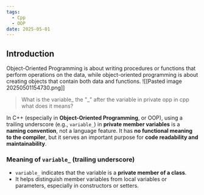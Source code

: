 ```yaml
---
tags:
  - Cpp
  - OOP
date: 2025-05-01
---
```

## Introduction 
Object-Oriented Programming is about writing procedures or functions that perform operations on the data, while object-oriented programming is about creating objects that contain both data and functions. 
![[Pasted image 20250501154730.png]]
>What is the variable_ the "_" after the variable in private opp in cpp what does it means?

In C++ (especially in **Object-Oriented Programming**, or OOP), using a trailing underscore (e.g., `variable_`) in **private member variables** is a **naming convention**, not a language feature. It has **no functional meaning to the compiler**, but it serves an important purpose for **code readability and maintainability**.

### Meaning of `variable_` (trailing underscore)
- `variable_` indicates that the variable is a **private member of a class**.
- It helps distinguish member variables from local variables or parameters, especially in constructors or setters.